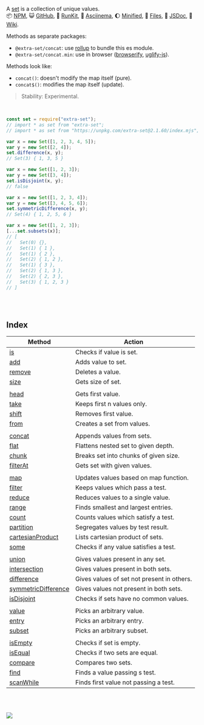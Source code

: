 A [set] is a collection of unique values.<br>
:package: [NPM](https://www.npmjs.com/package/extra-set),
:smiley_cat: [GitHub](https://github.com/orgs/nodef/packages?repo_name=extra-set),
:running: [RunKit](https://npm.runkit.com/extra-set),
:vhs: [Asciinema](https://asciinema.org/a/339298),
:moon: [Minified](https://www.npmjs.com/package/extra-set.min),
:scroll: [Files](https://unpkg.com/extra-set/),
:newspaper: [JSDoc](https://nodef.github.io/extra-set/),
:blue_book: [Wiki](https://github.com/nodef/extra-set/wiki/).

Methods as separate packages:
- `@extra-set/concat`: use [rollup] to bundle this es module.
- `@extra-set/concat.min`: use in browser ([browserify], [uglify-js]).

Methods look like:
- `concat()`: doesn't modify the map itself (pure).
- `concat$()`: modifies the map itself (update).

> Stability: Experimental.

<br>

```javascript
const set = require("extra-set");
// import * as set from "extra-set";
// import * as set from "https://unpkg.com/extra-set@2.1.60/index.mjs"; (deno)

var x = new Set([1, 2, 3, 4, 5]);
var y = new Set([2, 4]);
set.difference(x, y);
// Set(3) { 1, 3, 5 }

var x = new Set([1, 2, 3]);
var y = new Set([3, 4]);
set.isDisjoint(x, y);
// false

var x = new Set([1, 2, 3, 4]);
var y = new Set([3, 4, 5, 6]);
set.symmetricDifference(x, y);
// Set(4) { 1, 2, 5, 6 }

var x = new Set([1, 2, 3]);
[...set.subsets(x)];
// [
//   Set(0) {},
//   Set(1) { 1 },
//   Set(1) { 2 },
//   Set(2) { 1, 2 },
//   Set(1) { 3 },
//   Set(2) { 1, 3 },
//   Set(2) { 2, 3 },
//   Set(3) { 1, 2, 3 }
// ]
```

<br>
<br>


## Index

| Method                | Action                                     |
| --------------------- | ------------------------------------------ |
| [is]                  | Checks if value is set.                    |
| [add]                 | Adds value to set.                         |
| [remove]              | Deletes a value.                           |
| [size]                | Gets size of set.                          |
|                       |
| [head]                | Gets first value.                          |
| [take]                | Keeps first n values only.                 |
| [shift]               | Removes first value.                       |
| [from]                | Creates a set from values.                 |
|                       |
| [concat]              | Appends values from sets.                  |
| [flat]                | Flattens nested set to given depth.        |
| [chunk]               | Breaks set into chunks of given size.      |
| [filterAt]            | Gets set with given values.                |
|                       |
| [map]                 | Updates values based on map function.      |
| [filter]              | Keeps values which pass a test.            |
| [reduce]              | Reduces values to a single value.          |
| [range]               | Finds smallest and largest entries.        |
| [count]               | Counts values which satisfy a test.        |
| [partition]           | Segregates values by test result.          |
| [cartesianProduct]    | Lists cartesian product of sets.           |
| [some]                | Checks if any value satisfies a test.      |
|                       |
| [union]               | Gives values present in any set.           |
| [intersection]        | Gives values present in both sets.         |
| [difference]          | Gives values of set not present in others. |
| [symmetricDifference] | Gives values not present in both sets.     |
| [isDisjoint]          | Checks if sets have no common values.      |
|                       |
| [value]               | Picks an arbitrary value.                  |
| [entry]               | Picks an arbitrary entry.                  |
| [subset]              | Picks an arbitrary subset.                 |
|                       |
| [isEmpty]             | Checks if set is empty.                    |
| [isEqual]             | Checks if two sets are equal.              |
| [compare]             | Compares two sets.                         |
| [find]                | Finds a value passing s test.              |
| [scanWhile]           | Finds first value not passing a test.      |

<br>
<br>

[![](https://img.youtube.com/vi/mvO6zaIUO18/maxresdefault.jpg)](https://www.youtube.com/watch?v=mvO6zaIUO18)

[set]: https://developer.mozilla.org/en-US/docs/Web/JavaScript/Reference/Global_Objects/Set
[browserify]: https://www.npmjs.com/package/browserify
[rollup]: https://www.npmjs.com/package/rollup
[uglify-js]: https://www.npmjs.com/package/uglify-js
[is]: https://github.com/nodef/extra-set/wiki/is
[add]: https://github.com/nodef/extra-set/wiki/add
[remove]: https://github.com/nodef/extra-set/wiki/remove
[size]: https://github.com/nodef/extra-set/wiki/size
[head]: https://github.com/nodef/extra-set/wiki/head
[take]: https://github.com/nodef/extra-set/wiki/take
[shift]: https://github.com/nodef/extra-set/wiki/shift
[from]: https://github.com/nodef/extra-set/wiki/from
[concat]: https://github.com/nodef/extra-set/wiki/concat
[flat]: https://github.com/nodef/extra-set/wiki/flat
[chunk]: https://github.com/nodef/extra-set/wiki/chunk
[filterAt]: https://github.com/nodef/extra-set/wiki/filterAt
[map]: https://github.com/nodef/extra-set/wiki/map
[filter]: https://github.com/nodef/extra-set/wiki/filter
[reduce]: https://github.com/nodef/extra-set/wiki/reduce
[range]: https://github.com/nodef/extra-set/wiki/range
[count]: https://github.com/nodef/extra-set/wiki/count
[partition]: https://github.com/nodef/extra-set/wiki/partition
[cartesianProduct]: https://github.com/nodef/extra-set/wiki/cartesianProduct
[some]: https://github.com/nodef/extra-set/wiki/some
[union]: https://github.com/nodef/extra-set/wiki/union
[intersection]: https://github.com/nodef/extra-set/wiki/intersection
[difference]: https://github.com/nodef/extra-set/wiki/difference
[symmetricDifference]: https://github.com/nodef/extra-set/wiki/symmetricDifference
[isDisjoint]: https://github.com/nodef/extra-set/wiki/isDisjoint
[value]: https://github.com/nodef/extra-set/wiki/value
[entry]: https://github.com/nodef/extra-set/wiki/entry
[subset]: https://github.com/nodef/extra-set/wiki/subset
[isEmpty]: https://github.com/nodef/extra-set/wiki/isEmpty
[isEqual]: https://github.com/nodef/extra-set/wiki/isEqual
[compare]: https://github.com/nodef/extra-set/wiki/compare
[find]: https://github.com/nodef/extra-set/wiki/find
[scanWhile]: https://github.com/nodef/extra-set/wiki/scanWhile

